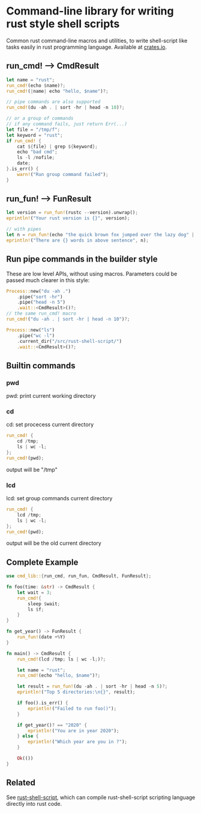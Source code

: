 # Command-line library for writing rust style shell scripts

Common rust command-line macros and utilities, to write shell-script like tasks
easily in rust programming language.
Available at [crates.io](https://crates.io/crates/cmd_lib).

## run_cmd! --> CmdResult
```rust
let name = "rust";
run_cmd!(echo $name)?;
run_cmd!(|name| echo "hello, $name")?;

// pipe commands are also supported
run_cmd!(du -ah . | sort -hr | head -n 10)?;

// or a group of commands
// if any command fails, just return Err(...)
let file = "/tmp/f";
let keyword = "rust";
if run_cmd! {
    cat ${file} | grep ${keyword};
    echo "bad cmd";
    ls -l /nofile;
    date;
}.is_err() {
    warn!("Run group command failed");
}
```

## run_fun! --> FunResult
```rust
let version = run_fun!(rustc --version).unwrap();
eprintln!("Your rust version is {}", version);

// with pipes
let n = run_fun!(echo "the quick brown fox jumped over the lazy dog" | wc -w).unwrap();
eprintln!("There are {} words in above sentence", n);
```

## Run pipe commands in the builder style

These are low level APIs, without using macros. Parameters could be
passed much clearer in this style:
```rust
Process::new("du -ah .")
    .pipe("sort -hr")
    .pipe("head -n 5")
    .wait::<CmdResult>()?;
// the same run_cmd! macro
run_cmd!("du -ah . | sort -hr | head -n 10")?;

Process::new("ls")
    .pipe("wc -l")
    .current_dir("/src/rust-shell-script/")
    .wait::<CmdResult>()?;
```

## Builtin commands
### pwd
pwd: print current working directory

### cd
cd: set procecess current directory

```rust
run_cmd! {
    cd /tmp;
    ls | wc -l;
};
run_cmd!(pwd);
```

output will be "/tmp"

### lcd
lcd: set group commands current directory

```rust
run_cmd! {
    lcd /tmp;
    ls | wc -l;
};
run_cmd!(pwd);
```

output will be the old current directory

## Complete Example

```rust
use cmd_lib::{run_cmd, run_fun, CmdResult, FunResult};

fn foo(time: &str) -> CmdResult {
    let wait = 3;
    run_cmd!{
        sleep $wait;
        ls $f;
    }
}

fn get_year() -> FunResult {
    run_fun!(date +%Y)
}

fn main() -> CmdResult {
    run_cmd!(lcd /tmp; ls | wc -l;)?;

    let name = "rust";
    run_cmd!(echo "hello, $name")?;

    let result = run_fun!(du -ah . | sort -hr | head -n 5)?;
    eprintln!("Top 5 directories:\n{}", result);

    if foo().is_err() {
        eprintln!("Failed to run foo()");
    }

    if get_year()? == "2020" {
        eprintln!("You are in year 2020");
    } else {
        eprintln!("Which year are you in ?");
    }

    Ok(())
}
```
## Related

See [rust-shell-script](https://github.com/rust-shell-script/rust-shell-script/), which can compile
rust-shell-script scripting language directly into rust code.
